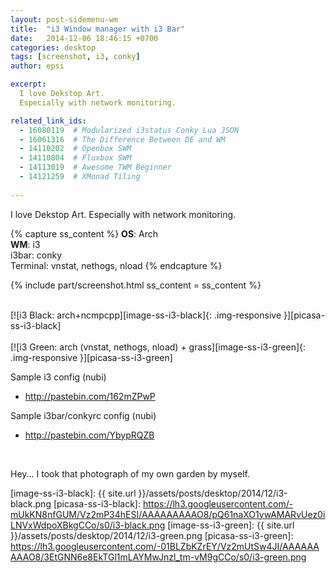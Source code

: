 ```yaml
---
layout: post-sidemenu-wm
title:  "i3 Window manager with i3 Bar"
date:   2014-12-06 18:46:15 +0700
categories: desktop
tags: [screenshot, i3, conky]
author: epsi

excerpt:
  I love Dekstop Art.
  Especially with network monitoring.

related_link_ids: 
  - 16080119  # Modularized i3status Conky Lua JSON
  - 16061316  # The Difference Between DE and WM
  - 14110202  # Openbox SWM
  - 14110804  # Fluxbox SWM
  - 14113019  # Awesome TWM Beginner
  - 14121259  # XMonad Tiling
  
---
```


I love Dekstop Art.
Especially with network monitoring.

{% capture ss_content %}
<strong>OS</strong>: Arch<br/>
<strong>WM</strong>: i3<br/>
  i3bar: conky<br/>
  Terminal: vnstat, nethogs, nload
{% endcapture %}

{% include part/screenshot.html ss_content = ss_content %}

<br/>
[![i3 Black: arch+ncmpcpp][image-ss-i3-black]{: .img-responsive }][picasa-ss-i3-black]
<br/><br/>
[![i3 Green: arch (vnstat, nethogs, nload) + grass][image-ss-i3-green]{: .img-responsive }][picasa-ss-i3-green]
<br/>

Sample i3 config (nubi)

* <http://pastebin.com/162mZPwP>

Sample i3bar/conkyrc config (nubi)

* <http://pastebin.com/YbypRQZB>

<br/>

Hey... I took that photograph of my own garden by myself.

[//]: <> ( -- -- -- links below -- -- -- )

[image-ss-i3-black]: {{ site.url }}/assets/posts/desktop/2014/12/i3-black.png
[picasa-ss-i3-black]: https://lh3.googleusercontent.com/-mUkKN8nfGUM/Vz2mP34hESI/AAAAAAAAAO8/pQ61naXO1ywAMARvUez0iLNVxWdpoXBkgCCo/s0/i3-black.png
[image-ss-i3-green]: {{ site.url }}/assets/posts/desktop/2014/12/i3-green.png
[picasa-ss-i3-green]: https://lh3.googleusercontent.com/-01BLZbKZrEY/Vz2mUtSw4JI/AAAAAAAAAO8/3EtGNN6e8EkTGl1mLAYMwJnzl_tm-vM9gCCo/s0/i3-green.png

